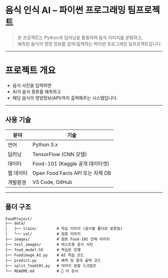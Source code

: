 # 음식 인식 AI – 파이썬 프로그래밍 팀프로젝트

> 본 프로젝트는 Python과 딥러닝을 활용하여 음식 이미지를 분류하고,  
> 예측된 음식의 영양 정보를 검색/출력하는 파이썬 프로그래밍 팀프로젝트입니다.

---

# 프로젝트 개요

- 음식 사진을 입력하면  
- AI가 음식 종류를 예측하고  
- 해당 음식의 영양정보(API)까지 출력해주는 시스템입니다.

---

## 사용 기술

| 분야 | 기술 |
|------|------|
| 언어 | Python 3.x |
| 딥러닝 | TensorFlow (CNN 모델) |
| 데이터 | Food-101 (Kaggle 공개 데이터셋) |
| 웹 데이터 | Open Food Facts API 또는 자체 DB |
| 개발환경 | VS Code, GitHub |

---

## 폴더 구조

```plaintext
FoodProject/
├── data/
│   ├── train/         # 학습 이미지 (음식별 폴더로 분류됨)
│   └── val/           # 검증 이미지
├── images/            # 원본 Food-101 전체 이미지
├── test_images/       # 테스트용 음식 사진
├── food_model.h5      # 학습된 모델
├── Foodimage_AI.py    # AI 학습 코드
├── predict.py         # 예측 및 결과 출력 코드
├── split_food101.py   # 이미지 분할 스크립트
└── README.md          # 📄 이 문서
